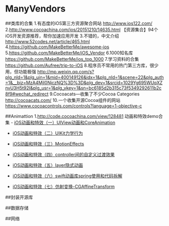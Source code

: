 # ManyVendors

##类库的合集
	1.有态度的iOS第三方资源聚合网站  http://www.ios122.com/
	2.http://www.cocoachina.com/ios/20151210/14635.html 【资源集合】94个iOS开发资源推荐，帮你加速应用开发
	3.不错的，中文介绍 http://www.52codes.net/article/465.html
	4.https://github.com/MakeBetterMe/awesome-ios
	5.https://github.com/MakeBetterMe/iOS_Vendor
	6.1000知名库 https://github.com/MakeBetterMe/ios_top_1000
	7.学习资料的合集  https://github.com/Aufree/trip-to-iOS
	8.程序员不常用的热门第三方库，很少用，但功能极强 http://mp.weixin.qq.com/s?plg_nld=1&plg_uin=1&mid=400149126&idx=1&plg_nld=1&scene=22&plg_auth=1&__biz=MzA4MjI0NjczNQ%3D%3D&plg_dev=1&srcid=1029Yg695WUqXZnvU3H5t92I&plg_usr=1&plg_vkey=1&sn=bc6185d2b315c73f5349292611b2c8f9#wechat_redirect
	9.Cocoacats—收集了不少Cocoa Categories  http://cocoacats.com/
	10.一个收集开源Cocoa组件的网站  https://www.cocoacontrols.com/controls?language=1-objective-c
	

##Animattion
	1.http://code.cocoachina.com/view/128481 动画和特效demo合集
	- [iOS动画和特效（一）UIView动画和CoreAnimation](http://liuyanwei.jumppo.com/2015/10/30/iOS-Animation-UIViewAndCoreAnimation.html)

- [iOS动画和特效（二）UIKit力学行为](http://liuyanwei.jumppo.com/2015/10/30/iOS-UIKit-Dynamics.html)

- [iOS动画和特效（三）MotionEffects](http://liuyanwei.jumppo.com/2015/11/01/iOS-MotionEffects.html)

- [iOS动画和特效（四）controller间的自定义过渡效果](http://liuyanwei.jumppo.com/2015/11/06/iOS-controller-transitioning.html)

- [iOS动画和特效（五）layer隐式动画](http://liuyanwei.jumppo.com/2015/11/16/iOS-Implicit-Animation.html)

- [iOS动画和特效（六）swift动画库spring使用和代码拆解](http://liuyanwei.jumppo.com/2015/11/22/iOS-library-spring.html)

- [iOS动画和特效（七）仿射变换-CGAffineTransform](http://liuyanwei.jumppo.com/2015/11/24/iOS-affine-transfermation-animation.html)

##封装开源库


##数据存储


##网络

